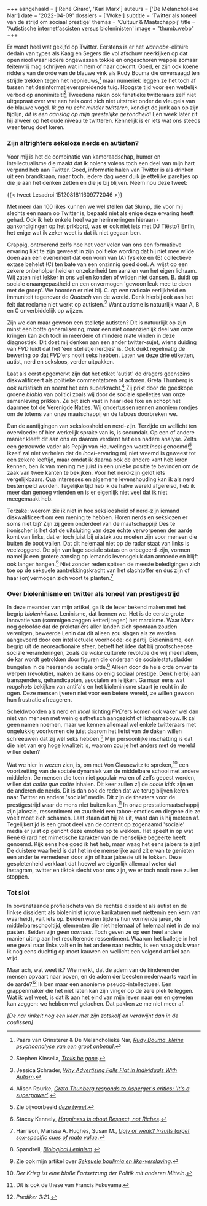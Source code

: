 +++
aangehaald = ['René Girard', 'Karl Marx']
auteurs = ['De Melancholieke Nar']
date = '2022-04-09'
dossiers = ['Woke']
subtitle = 'Twitter als toneel van de strijd om sociaal prestige'
themas = 'Cultuur & Maatschappij'
title = 'Autistische internetfascisten versus bioleninisten'
image = "thumb.webp"
+++


Er wordt heel wat gekijfd op Twitter. Eerstens is  er het *wannabe*-elitaire dedain van types als Kaag en Segers die vol afschuw neerkijken op dat open riool waar iedere ongewassen tokkie en ongeschoren wappie zomaar feitenvrij mag schrijven wat in hem of haar opkomt. Goed, er zijn ook koene ridders van de orde van de blauwe vink als Rudy Bouma die onversaagd ten strijde trekken tegen het nepnieuws,[^1] maar numeriek leggen ze het toch af tussen het desinformatieverspreidende tuig. Hoogste tijd voor een wettelijk verbod op anonimiteit![^2] Tweedens raken ook fanatieke twitteraars zelf niet uitgepraat over wat een hels oord zich niet uitstrekt onder de vleugels van de blauwe vogel. _Ik ga nu echt minder twitteren_, kondigt de junk aan op zijn tijdlijn, _dit is een aanslag op mijn geestelijke gezondheid_! Een week later zit hij alweer op het oude niveau te twitteren. Kennelijk is er iets wat ons steeds weer terug doet keren.


### Zijn altrighters seksloze nerds en autisten?

Voor mij is het de combinatie van kameraadschap, humor en intellectualisme die maakt dat ik nolens volens toch een deel van mijn hart verpand heb aan Twitter. Goed, informatie halen van Twitter is als drinken uit een brandkraan, maar toch, iedere dag weer duik je ettelijke pareltjes op die je aan het denken zetten en die je bij blijven. Neem nou deze tweet:

{{< tweet Lesadroi 1512081811609772046 >}}

Met meer dan 100 likes kunnen we wel stellen dat Slump, die voor mij slechts een naam op Twitter is, bepaald niet als enige deze ervaring heeft gehad. Ook ik heb enkele heel vage herinneringen hieraan - aankondigingen op het prikbord, was er ook niet iets met DJ Tiësto? Enfin, het enige wat ik zeker weet is dat ik niet gegaan ben.

Grappig, ontroerend zelfs hoe het voor velen van ons een formatieve ervaring lijkt te zijn geweest in zijn politieke wording dat hij niet mee wilde doen aan een evenement dat een vorm van (A) fysieke en (B) collectieve extase behelst (C) ten bate van een onzinnig goed doel. A. wijst op een zekere onbeholpenheid en onzekerheid ten aanzien van het eigen lichaam. Wij zaten niet lekker in ons vel en konden of wilden niet dansen. B. duidt op sociale onaangepastheid en een onvermogen 'gewoon leuk mee te doen met de groep'. We hoorden er niet bij. C. op een radicale eerlijkheid en immuniteit tegenover de _Quatsch_ van de wereld. Denk hierbij ook aan het feit dat reclame niet werkt op autisten.[^3] Want autisme is natuurlijk waar A, B en C onverbiddelijk op wijzen.

Zijn we dan maar gewoon een stelletje autisten? Dit is natuurlijk op zijn minst een botte generalisering, maar een niet onaanzienlijk deel van onze kringen kan zich toch in meerdere of mindere mate vinden in deze diagnostiek. Dit doet mij denken aan een ander twitter-sujet, wiens duiding van _FVD_ luidt dat het 'een stelletje nerdjes' is. Ook duikt regelmatig de bewering op dat *FVD*'ers nooit seks hebben. Laten we deze drie etiketten, autist, nerd en seksloos, verder uitpakken.

Laat als eerst opgemerkt zijn dat het etiket 'autist' de dragers geenszins diskwalificeert als politieke commentatoren of actoren. Greta Thunberg is ook autistisch en noemt het een superkracht.[^4] Zij prikt door de goedkope groene _blabla_ van politici zoals wij door de sociale spelletjes van onze samenleving prikken. Ze bijt zich vast in haar idee fixe en schopt het daarmee tot de Verenigde Naties. Wij ondertussen rennen anoniem rondjes om de totems van onze maatschappij en de taboes doorbreken we.

Dan de aantijgingen van seksloosheid en nerd-zijn. Terzijde en wellicht ten overvloede: of hier werkelijk sprake van is, is secundair. Op een of andere manier kleeft dit aan ons en daarom verdient het een nadere analyse. Zelfs een getrouwde vader als Pepijn van Houwelingen wordt _incel_ genoemd![^5] Ikzelf zal niet verhelen dat de *incel*-ervaring mij niet vreemd is geweest tot een zekere leeftijd, maar omdat ik daarna ook de andere kant heb leren kennen, ben ik van mening me juist in een unieke positie te bevinden om de zaak van twee kanten te bekijken. Voor het nerd-zijn geldt iets vergelijkbaars. Qua interesses en algemene levenshouding kan ik als nerd bestempeld worden. Tegelijkertijd heb ik de halve wereld afgereisd, heb ik meer dan genoeg vrienden en is er eigenlijk niet veel dat ik niet meegemaakt heb.

Terzake: weerom zie ik niet in hoe seksloosheid of nerd-zijn iemand diskwalificeert om een mening te hebben. Horen nerds en sekslozen er soms niet bij? Zijn zij geen onderdeel van de maatschappij? Des te ironischer is het dat de uitsluiting van deze échte verworpenen der aarde komt van links, dat er toch juist bij uitstek zou moeten zijn voor mensen die buiten de boot vallen. Dat dit helemaal niet op de radar staat van links is veelzeggend. De pijn van lage sociale status en onbegeerd-zijn, vormen namelijk een grotere aanslag op iemands levensgeluk dan armoede en blijft ook langer hangen.[^6] Niet zonder reden spitsen de meeste beledigingen zich toe op de seksuele aantrekkingskracht van het slachtoffer en dus zijn of haar (on)vermogen zich voort te planten.[^7]


### Over bioleninisme en twitter als toneel van prestigestrijd

In deze meander van mijn artikel, ga ik de lezer bekend maken met het begrip _bioleninisme_. Leninisme, dat kennen we. Het is de eerste grote innovatie van (sommigen zeggen ketterij tegen) het marxisme. Waar Marx nog geloofde dat de proletariërs aller landen zich spontaan zouden verenigen, beweerde Lenin dat dit alleen zou slagen als ze werden aangevoerd door een intellectuele voorhoede: de partij. Bioleninisme, een begrip uit de neoreactionaire sfeer, betreft het idee dat bij grootscheepse sociale veranderingen, zoals de _woke_ culturele revolutie die wij meemaken, de kar wordt getrokken door figuren die onderaan de socialestatusladder bungelen in de heersende sociale orde.[^8] Alleen door de hele orde omver te werpen (revolutie), maken ze kans op enig sociaal prestige. Denk hierbij aan transgenders, gehandicapten, asocialen en lelijken. Ga maar eens wat _mugshots_ bekijken van antifa's en het bioleninisme staart je recht in de ogen. Deze mensen ijveren niet voor een betere wereld, ze willen gewoon hun frustratie afreageren.

Scheldwoorden als nerd en _incel_ richting *FVD*'ers komen ook vaker wel dan niet van mensen met weinig esthetisch aangezicht of lichaamsbouw. Ik zal geen namen noemen, maar we kennen allemaal wel enkele twitteraars met ongelukkig voorkomen die juist daarom het liefst van de daken willen schreeuwen dat zij wél seks hebben.[^9] Mijn persoonlijke inschatting is dat die niet van erg hoge kwaliteit is, waarom zou je het anders met de wereld willen delen? 

Wat we hier in wezen zien, is, om met Von Clausewitz te spreken,[^10] een voortzetting van de sociale dynamiek van de middelbare school met andere middelen. De mensen die toen niet populair waren of zelfs gepest werden, willen dat _coûte que coûte_ inhalen. Dit keer zullen zíj de _coole kids_ zijn en de anderen de nerds. Dit is dan ook de reden dat we terug blijven keren naar Twitter en andere 'sociale' media. Dit zijn de theaters voor de prestigestrijd waar de mens niet buiten kan.[^11] In onze prestatiemaatschappij zijn jaloezie, ressentiment en zuurheid een taboe-emoties en diegene die ze voelt moet zich schamen. Laat staan dat hij ze uit, want dan is hij meteen af. Tegelijkertijd is een groot deel van de content op zogenaamd 'sociale' media er juist op gericht deze emoties op te wekken. Het speelt in op wat René Girard het mimetische karakter van de menselijke begeerte heeft genoemd. Kijk eens hoe goed ik het heb, maar waag het eens jaloers te zijn! De duistere waarheid is dat het in de menselijke aard zit ervan te genieten een ander te vernederen door zijn of haar jaloezie uit te lokken. Deze gespletenheid verklaart dat hoewel we eigenlijk allemaal weten dat instagram, twitter en tiktok slecht voor ons zijn, we er toch nooit mee zullen stoppen.


### Tot slot

In bovenstaande profielschets van de rechtse dissident als autist en de linkse dissident als bioleninist (grove karikaturen met niettemin een kern van waarheid), valt iets op. Beiden waren tijdens hun vormende jaren, de middelbareschooltijd, elementen die niet helemaal of helemaal niet in de mal pasten. Beiden zijn geen _normies_. Toch geven ze op een heel andere manier uiting aan het resulterende ressentiment. Waarom het balletje in het ene geval naar links valt en in het andere naar rechts, is een vraagstuk waar ik nog eens duchtig op moet kauwen en wellicht een volgend artikel aan wijd.

Maar ach, wat weet ik? Wie merkt, dat de adem van de kinderen der mensen opvaart naar boven, en de adem der beesten nederwaarts vaart in de aarde?[^12] Ik ben maar een anonieme pseudo-intellectueel. Een grappenmaker die het niet laten kan zijn vinger op de zere plek te leggen. Wat ik wel weet, is dat ik aan het eind van mijn leven naar eer en geweten kan zeggen: we hebben wel gelachen. Dat pakken ze me niet meer af. 

_[De nar rinkelt nog een keer met zijn zotskolf en verdwijnt dan in de coulissen]_


[^1]: Paars van Grinsterer & De Melancholieke Nar, _[Rudy Bouma, kleine psychoanalyse van een groot onbenul](https://reactionair.nl/artikelen/rudy-bouma-kleine-psychoanalyse-van-een-groot-onbenul/)_.
[^2]: Stephen Kinsella, _[Trolls be gone](https://aeon.co/essays/curtailing-anonymity-is-a-first-step-to-reducing-online-abuse)_.
[^3]: Jessica Schrader, _[Why Advertising Falls Flat in Individuals With Autism](https://www.psychologytoday.com/us/blog/the-fallible-mind/201708/why-advertising-falls-flat-in-individuals-autism)_.
[^4]: Alison Rourke, _[Greta Thunberg responds to Asperger's critics: 'It's a superpower'](https://www.theguardian.com/environment/2019/sep/02/greta-thunberg-responds-to-aspergers-critics-its-a-superpower)_.
[^5]: Zie bijvoorbeeld _[deze tweet](https://twitter.com/Verwardwezen/status/1486827014187323393)_.
[^6]: Stacey Kennely, _[Happiness is about Respect, not Riches](https://greatergood.berkeley.edu/article/item/happiness_is_about_respect_not_riches)_.
[^7]: Harrison, Marissa A. Hughes, Susan M., _[Ugly or weak? Insults target sex-specific cues of mate value](https://psycnet.apa.org/record/2021-27008-001)_.
[^8]: Spandrell, _[Biological Leninism](https://spandrell.com/2017/11/14/biological-leninism/)_.
[^9]: Zie ook mijn artikel over _[Seksuele boulimia en like-verslaving](https://reactionair.nl/artikelen/van-seksuele-boulimia-tot-like-verslaving/)_.
[^10]: _Der Krieg ist eine bloße Fortsetzung der Politik mit anderen Mitteln_.
[^11]: Dit is ook de these van Francis Fukuyama.
[^12]: _Prediker 3:21_.
